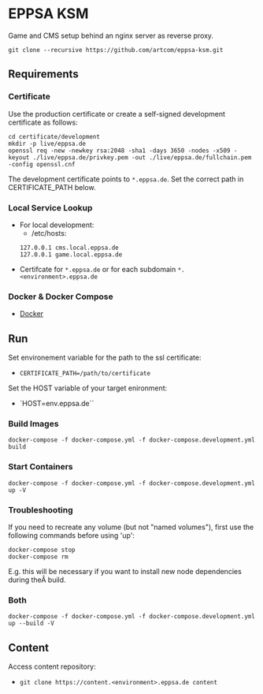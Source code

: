 # EPPSA KSM

Game and CMS setup behind an nginx server as reverse proxy.

`git clone --recursive https://github.com/artcom/eppsa-ksm.git`

## Requirements

### Certificate
Use the production certificate or create a self-signed development certificate as follows:
```
cd certificate/development
mkdir -p live/eppsa.de
openssl req -new -newkey rsa:2048 -sha1 -days 3650 -nodes -x509 -keyout ./live/eppsa.de/privkey.pem -out ./live/eppsa.de/fullchain.pem -config openssl.cnf
```

The development certificate points to `*.eppsa.de`. Set the correct path in CERTIFICATE_PATH below.

### Local Service Lookup
  * For local development:
    * /etc/hosts:
    ```
    127.0.0.1 cms.local.eppsa.de
    127.0.0.1 game.local.eppsa.de
    ```
  * Certifcate for `*.eppsa.de` or for each subdomain `*.<environment>.eppsa.de`

### Docker & Docker Compose
  * [Docker](https://docs.docker.com/install/)

## Run
Set environement variable for the path to the ssl certificate:
  * `CERTIFICATE_PATH=/path/to/certificate`

Set the HOST variable of your target enironment:
  * `HOST=env.eppsa.de``

### Build Images
`docker-compose -f docker-compose.yml -f docker-compose.development.yml build`

### Start Containers
`docker-compose -f docker-compose.yml -f docker-compose.development.yml up -V`
### Troubleshooting
If you need to recreate any volume (but not "named volumes"), first use the following commands before using 'up':
```
docker-compose stop
docker-compose rm
```
E.g. this will be necessary if you want to install new node dependencies during theÂ build.

### Both
`docker-compose -f docker-compose.yml -f docker-compose.development.yml up --build -V`

## Content
Access content repository:

* `git clone https://content.<environment>.eppsa.de content`
